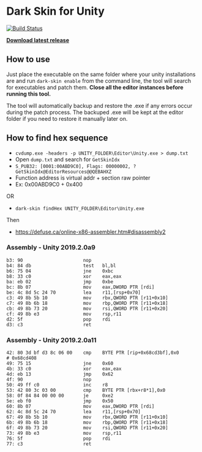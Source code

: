 # Dark Skin for Unity

[![Build Status](https://travis-ci.com/mukaschultze/unity-dark-skin.svg?token=sVCq9xxrRGD5JaaAq2cW&branch=master)](https://travis-ci.com/mukaschultze/unity-dark-skin)

**[Download latest release](https://github.com/mukaschultze/unity-dark-skin/releases/latest)**

## How to use

Just place the executable on the same folder where your unity installations are and run `dark-skin enable` from the command line, the tool will search for executables and patch them. **Close all the editor instances before running this tool.**

The tool will automatically backup and restore the .exe if any errors occur during the patch process. The backuped .exe will be kept at the editor folder if you need to restore it manually later on.

## How to find hex sequence

- `cvdump.exe -headers -p UNITY_FOLDER\Editor\Unity.exe > dump.txt`
- Open `dump.txt` and search for `GetSkinIdx`
- `S_PUB32: [0001:00ABD9C0], Flags: 00000002, ?GetSkinIdx@EditorResources@@QEBAHXZ`
- Function address is virtual addr + section raw pointer
- Ex: 0x00ABD9C0 + 0x400

OR

- `dark-skin findHex UNITY_FOLDER\Editor\Unity.exe`

Then

- https://defuse.ca/online-x86-assembler.htm#disassembly2

### Assembly - Unity 2019.2.0a9

```assembly
b3: 90                      nop
b4: 84 db                   test   bl,bl
b6: 75 04                   jne    0xbc
b8: 33 c0                   xor    eax,eax
ba: eb 02                   jmp    0xbe
bc: 8b 07                   mov    eax,DWORD PTR [rdi]
be: 4c 8d 5c 24 70          lea    r11,[rsp+0x70]
c3: 49 8b 5b 10             mov    rbx,QWORD PTR [r11+0x10]
c7: 49 8b 6b 18             mov    rbp,QWORD PTR [r11+0x18]
cb: 49 8b 73 20             mov    rsi,QWORD PTR [r11+0x20]
cf: 49 8b e3                mov    rsp,r11
d2: 5f                      pop    rdi
d3: c3                      ret
```

### Assembly - Unity 2019.2.0a11

```assembly
42: 80 3d bf d3 8c 06 00    cmp    BYTE PTR [rip+0x68cd3bf],0x0        # 0x68cd408
49: 75 15                   jne    0x60
4b: 33 c0                   xor    eax,eax
4d: eb 13                   jmp    0x62
4f: 90                      nop
50: 49 ff c0                inc    r8
53: 42 80 3c 03 00          cmp    BYTE PTR [rbx+r8*1],0x0
58: 0f 84 84 00 00 00       je     0xe2
5e: eb f0                   jmp    0x50
60: 8b 07                   mov    eax,DWORD PTR [rdi]
62: 4c 8d 5c 24 70          lea    r11,[rsp+0x70]
67: 49 8b 5b 10             mov    rbx,QWORD PTR [r11+0x10]
6b: 49 8b 6b 18             mov    rbp,QWORD PTR [r11+0x18]
6f: 49 8b 73 20             mov    rsi,QWORD PTR [r11+0x20]
73: 49 8b e3                mov    rsp,r11
76: 5f                      pop    rdi
77: c3                      ret
```
